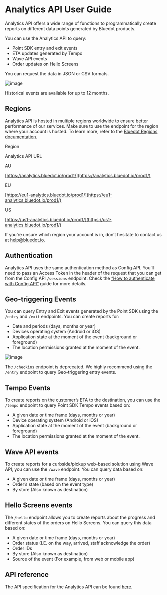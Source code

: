 Analytics API User Guide
========================

Analytics API offers a wide range of functions to programmatically create reports on different data points generated by Bluedot products.

You can use the Analytics API to query:

*   Point SDK entry and exit events
*   ETA updates generated by Tempo
*   Wave API events
*   Order updates on Hello Screens

You can request the data in JSON or CSV formats.

![image](https://docs.bluedot.io/wp-content/uploads/2021/07/info.png)

Historical events are available for up to 12 months.

Regions
-------

Analytics API is hosted in multiple regions worldwide to ensure better performance of our services. Make sure to use the endpoint for the region where your account is hosted. To learn more, refer to the [Bluedot Regions documentation](https://docs.bluedot.io/config-api/regions-urls/).

Region

Analytics API URL

AU

[https://analytics.bluedot.io/prod1/](https://analytics.bluedot.io/prod1/)

EU

[https://eu1-analytics.bluedot.io/prod1/](https://eu1-analytics.bluedot.io/prod1/)

US

[https://us1-analytics.bluedot.io/prod1/](https://us1-analytics.bluedot.io/prod1/)

If you’re unsure which region your account is in, don’t hesitate to contact us at [help@bluedot.io](mailto:help@bluedot.io).

Authentication
--------------

Analytics API uses the same authentication method as Config API. You’ll need to pass an Access Token in the header of the request that you can get from the Config API `/sessions` endpoint. Check the [“How to authenticate with Config API”](https://docs.bluedot.io/config-api/how-to-authenticate-with-config-api/) guide for more details.

Geo-triggering Events
---------------------

You can query Entry and Exit events generated by the Point SDK using the `/entry` and `/exit` endpoints. You can create reports for:

*   Date and periods (days, months or year)
*   Devices operating system (Android or iOS)
*   Application state at the moment of the event (background or foreground)
*   The location permissions granted at the moment of the event.

![image](https://docs.bluedot.io/wp-content/uploads/2021/07/info.png)

The `/checkins` endpoint is deprecated. We highly recommend using the `/entry` endpoint to query Geo-triggering entry events.

Tempo Events
------------

To create reports on the customer’s ETA to the destination, you can use the `/tempo` endpoint to query Point SDK Tempo events based on:

*   A given date or time frame (days, months or year)
*   Device operating system (Android or iOS)
*   Application state at the moment of the event (background or foreground)
*   The location permissions granted at the moment of the event.

Wave API events
---------------

To create reports for a curbside/pickup web-based solution using Wave API, you can use the `/wave` endpoint. You can query data based on:

*   A given date or time frame (days, months or year)
*   Order’s state (based on the event type)
*   By store (Also known as destination)

Hello Screens events
--------------------

The `/hello` endpoint allows you to create reports about the progress and different states of the orders on Hello Screens. You can query this data based on:

*   A given date or time frame (days, months or year)
*   Order status (I.E. on the way, arrived, staff acknowledge the order)
*   Order IDs
*   By store (Also known as destination)
*   Source of the event (For example, from web or mobile app)

API reference
-------------

The API specification for the Analytics API can be found [here](https://analytics-docs.bluedot.io/).